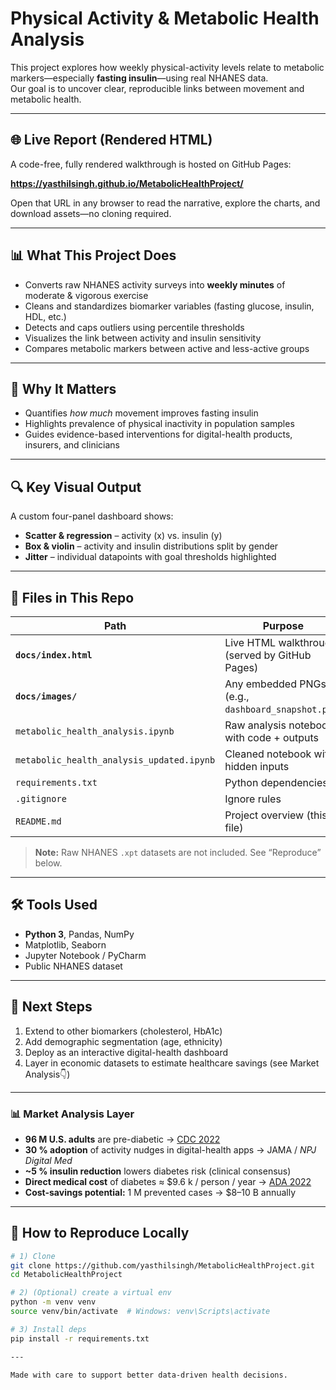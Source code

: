 # Physical Activity & Metabolic Health Analysis

This project explores how weekly physical-activity levels relate to metabolic markers—especially **fasting insulin**—using real NHANES data.  
Our goal is to uncover clear, reproducible links between movement and metabolic health.

---

## 🌐 Live Report (Rendered HTML)

A code-free, fully rendered walkthrough is hosted on GitHub Pages:

**https://yasthilsingh.github.io/MetabolicHealthProject/**

Open that URL in any browser to read the narrative, explore the charts, and download assets—no cloning required.

---

## 📊 What This Project Does

* Converts raw NHANES activity surveys into **weekly minutes** of moderate & vigorous exercise  
* Cleans and standardizes biomarker variables (fasting glucose, insulin, HDL, etc.)  
* Detects and caps outliers using percentile thresholds  
* Visualizes the link between activity and insulin sensitivity  
* Compares metabolic markers between active and less-active groups  

---

## 🧠 Why It Matters

* Quantifies *how much* movement improves fasting insulin  
* Highlights prevalence of physical inactivity in population samples  
* Guides evidence-based interventions for digital-health products, insurers, and clinicians  

---

## 🔍 Key Visual Output

A custom four-panel dashboard shows:

* **Scatter & regression** – activity (x) vs. insulin (y)  
* **Box & violin** – activity and insulin distributions split by gender  
* **Jitter** – individual datapoints with goal thresholds highlighted  

---

## 📁 Files in This Repo

| Path | Purpose |
|------|---------|
| **`docs/index.html`** | Live HTML walkthrough (served by GitHub Pages) |
| **`docs/images/`** | Any embedded PNGs (e.g., `dashboard_snapshot.png`) |
| `metabolic_health_analysis.ipynb` | Raw analysis notebook with code + outputs |
| `metabolic_health_analysis_updated.ipynb` | Cleaned notebook with hidden inputs |
| `requirements.txt` | Python dependencies |
| `.gitignore` | Ignore rules |
| `README.md` | Project overview (this file) |

> **Note:** Raw NHANES `.xpt` datasets are not included. See “Reproduce” below.

---

## 🛠 Tools Used

* **Python 3**, Pandas, NumPy  
* Matplotlib, Seaborn  
* Jupyter Notebook / PyCharm  
* Public NHANES dataset  

---

## 🧭 Next Steps

1. Extend to other biomarkers (cholesterol, HbA1c)  
2. Add demographic segmentation (age, ethnicity)  
3. Deploy as an interactive digital-health dashboard  
4. Layer in economic datasets to estimate healthcare savings (see Market Analysis👇)

---

### 📊 Market Analysis Layer

* **96 M U.S. adults** are pre-diabetic  → [CDC 2022](https://www.cdc.gov/diabetes/data/statistics-report/index.html)  
* **30 % adoption** of activity nudges in digital-health apps  → JAMA / *NPJ Digital Med*  
* **~5 % insulin reduction** lowers diabetes risk (clinical consensus)  
* **Direct medical cost** of diabetes ≈ \$9.6 k / person / year  → [ADA 2022](https://diabetesjournals.org/care/article/46/4/454/148746)  
* **Cost-savings potential:** 1 M prevented cases → \$8–10 B annually

---

## 🧪 How to Reproduce Locally

```bash
# 1) Clone
git clone https://github.com/yasthilsingh/MetabolicHealthProject.git
cd MetabolicHealthProject

# 2) (Optional) create a virtual env
python -m venv venv
source venv/bin/activate  # Windows: venv\Scripts\activate

# 3) Install deps
pip install -r requirements.txt

---

Made with care to support better data-driven health decisions.
